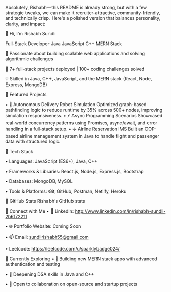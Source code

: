 Absolutely, Rishabh—this README is already strong, but with a few strategic tweaks, we can make it recruiter-attractive, community-friendly, and technically crisp. Here's a polished version that balances personality, clarity, and impact:

👋 Hi, I'm Rishabh Sundli

Full-Stack Developer  Java  JavaScript  C++  MERN Stack

🚀 Passionate about building scalable web applications and solving algorithmic challenges

🎯 7+ full-stack projects deployed | 100+ coding challenges solved

💡 Skilled in Java, C++, JavaScript, and the MERN stack (React, Node, Express, MongoDB)


🔹 Featured Projects

• 	🚗 Autonomous Delivery Robot Simulation
Optimized graph-based pathfinding logic to reduce runtime by 35% across 500+ nodes, improving simulation responsiveness.
• 	⚡ Async Programming Scenarios
Showcased real-world concurrency patterns using Promises, async/await, and error handling in a full-stack setup.
• 	✈️ Airline Reservation IMS
Built an OOP-based airline management system in Java to handle flight and passenger data with structured logic.

🔹 Tech Stack

• 	Languages: JavaScript (ES6+), Java, C++

• 	Frameworks & Libraries: React.js, Node.js, Express.js, Bootstrap

• 	Databases: MongoDB, MySQL

• 	Tools & Platforms: Git, GitHub, Postman, Netlify, Heroku


🔹 GitHub Stats
Rishabh's GitHub stats

🔹 Connect with Me
• 	💼 LinkedIn: http://www.linkedin.com/in/rishabh-sundli-2b6172211

• 	🌐 Portfolio Website: Coming Soon

• 	📫 Email: sundlirishabh55@gmail.com

•      Leetcode: https://leetcode.com/u/sparklybadge024/


🔹 Currently Exploring
• 	🔭 Building new MERN stack apps with advanced authentication and testing

• 	🌱 Deepening DSA skills in Java and C++

• 	🤝 Open to collaboration on open-source and startup projects
